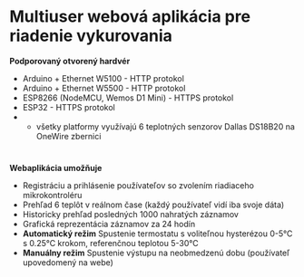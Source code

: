 # Multiuser webová aplikácia pre riadenie vykurovania
**Podporovaný otvorený hardvér**
* Arduino + Ethernet W5100 - HTTP protokol
* Arduino + Ethernet W5500 - HTTP protokol
* ESP8266 (NodeMCU, Wemos D1 Mini) - HTTPS protokol
* ESP32 - HTTPS protokol
* - všetky platformy využívajú 6 teplotných senzorov Dallas DS18B20 na OneWire zbernici
#
**Webaplikácia umožňuje**
* Registráciu a prihlásenie používateľov so zvolením riadiaceho mikrokontroléru
* Prehľad 6 teplôt v reálnom čase (každý používateľ vidí iba svoje dáta)
* Historicky prehľad posledných 1000 nahratých záznamov
* Grafická reprezentácia záznamov za 24 hodín
* **Automatický režim** Spustenie termostatu s voliteľnou hysterézou 0-5°C s 0.25°C krokom, referenčnou teplotou 5-30°C
* **Manuálny režim** Spustenie výstupu na neobmedzenú dobu (používateľ upovedomený na webe)
